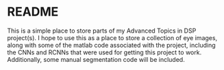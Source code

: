# README

This is a simple place to store parts of my Advanced Topics in DSP project(s).
I hope to use this as a place to store a collection of eye images, along with some of the matlab code associated with the project, including the CNNs and RCNNs that were used for getting this project to work. Additionally, some manual segmentation code will be included.
